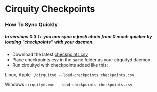 # Cirquity Checkpoints

### How To Sync Quickly
##### In versions 0.3.1+ you can sync a fresh chain from 0 much quicker by loading "checkpoints" with your daemon. 

- Download the latest [checkpoints.csv](https://raw.githubusercontent.com/cirquity/cirquity-checkpoints/master/checkpoints.csv)
- Place checkpoints.csv in the same folder as your cirquityd daemon
- Run cirquityd with checkpoints added like this: 

Linux, Apple `./cirquityd --load-checkpoints checkpoints.csv`

Windows `cirquityd.exe --load-checkpoints checkpoints.csv`
